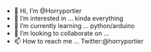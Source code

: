 - 👋 Hi, I’m @Horryportier
- 👀 I’m interested in ... kinda everything
- 🌱 I’m currently learning ... python/arduino
- 💞️ I’m looking to collaborate on ...
- 📫 How to reach me ... Twitter:@horryportier 

<!---
Horryportier/Horryportier is a ✨ special ✨ repository because its `README.md` (this file) appears on your GitHub profile.
You can click the Preview link to take a look at your changes.
--->
